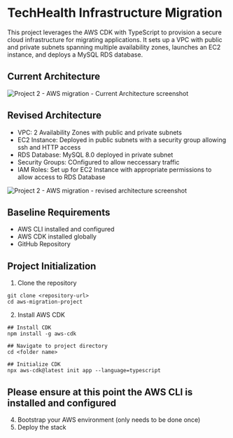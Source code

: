 # TechHealth Infrastructure Migration

This project leverages the AWS CDK with TypeScript to provision a secure cloud infrastructure for migrating applications. It sets up a VPC with public and private subnets spanning multiple availability zones, launches an EC2 instance, and deploys a MySQL RDS database.

## Current Architecture

![Project 2 - AWS migration - Current Architecture screenshot](https://github.com/user-attachments/assets/17003538-4405-487c-99bd-1addad91ba11)

## Revised Architecture

- VPC: 2 Availability Zones with public and private subnets
- EC2 Instance: Deployed in public subnets with a security group allowing ssh and HTTP access
- RDS Database: MySQL 8.0 deployed in private subnet
- Security Groups: COnfigured to allow neccessary traffic
- IAM Roles: Set up for EC2 Instance with appropriate permissions to allow access to RDS Database

![Project 2 - AWS migration - revised architecture screenshot](https://github.com/user-attachments/assets/a06461a4-900b-4256-a7d1-4a0545e74fec)

## Baseline Requirements

- AWS CLI installed and configured
- AWS CDK installed globally
- GitHub Repository

## Project Initialization

1. Clone the repository

```
git clone <repository-url>
cd aws-migration-project
```
2. Install AWS CDK
```
## Install CDK
npm install -g aws-cdk

## Navigate to project directory
cd <folder name>

## Initialize CDK
npx aws-cdk@latest init app --language=typescript

```
## Please ensure at this point the AWS CLI is installed and configured








4. Bootstrap your AWS environment (only needs to be done once)
5. Deploy the stack 

